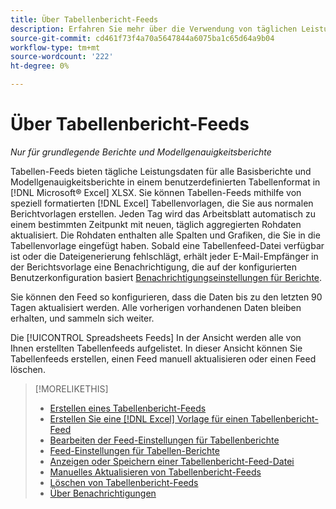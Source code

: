 ```yaml
---
title: Über Tabellenbericht-Feeds
description: Erfahren Sie mehr über die Verwendung von täglichen Leistungsdaten in einem benutzerdefinierten Tabellenformat.
source-git-commit: cd461f73f4a70a5647844a6075ba1c65d64a9b04
workflow-type: tm+mt
source-wordcount: '222'
ht-degree: 0%

---
```


# Über Tabellenbericht-Feeds

*Nur für grundlegende Berichte und Modellgenauigkeitsberichte*

Tabellen-Feeds bieten tägliche Leistungsdaten für alle Basisberichte und Modellgenauigkeitsberichte in einem benutzerdefinierten Tabellenformat in [!DNL Microsoft® Excel] XLSX. Sie können Tabellen-Feeds mithilfe von speziell formatierten [!DNL Excel] Tabellenvorlagen, die Sie aus normalen Berichtvorlagen erstellen. Jeden Tag wird das Arbeitsblatt automatisch zu einem bestimmten Zeitpunkt mit neuen, täglich aggregierten Rohdaten aktualisiert. Die Rohdaten enthalten alle Spalten und Grafiken, die Sie in die Tabellenvorlage eingefügt haben. Sobald eine Tabellenfeed-Datei verfügbar ist oder die Dateigenerierung fehlschlägt, erhält jeder E-Mail-Empfänger in der Berichtsvorlage eine Benachrichtigung, die auf der konfigurierten Benutzerkonfiguration basiert [Benachrichtigungseinstellungen für Berichte](/help/search-social-commerce/notifications/notification-about.md).

Sie können den Feed so konfigurieren, dass die Daten bis zu den letzten 90 Tagen aktualisiert werden. Alle vorherigen vorhandenen Daten bleiben erhalten, und sammeln sich weiter.

Die [!UICONTROL Spreadsheets Feeds] In der Ansicht werden alle von Ihnen erstellten Tabellenfeeds aufgelistet. In dieser Ansicht können Sie Tabellenfeeds erstellen, einen Feed manuell aktualisieren oder einen Feed löschen.

>[!MORELIKETHIS]
>
>* [Erstellen eines Tabellenbericht-Feeds](spreadsheet-feed-create.md)
>* [Erstellen Sie eine [!DNL Excel] Vorlage für einen Tabellenbericht-Feed](spreadsheet-feed-create-excel-template.md)
>* [Bearbeiten der Feed-Einstellungen für Tabellenberichte](spreadsheet-feed-edit.md)
>* [Feed-Einstellungen für Tabellen-Berichte](spreadsheet-feed-settings.md)
>* [Anzeigen oder Speichern einer Tabellenbericht-Feed-Datei](spreadsheet-feed-view-or-save.md)
>* [Manuelles Aktualisieren von Tabellenbericht-Feeds](spreadsheet-feed-refresh.md)
>* [Löschen von Tabellenbericht-Feeds](spreadsheet-feed-delete.md)
>* [Über Benachrichtigungen](/help/search-social-commerce/notifications/notification-about.md)
